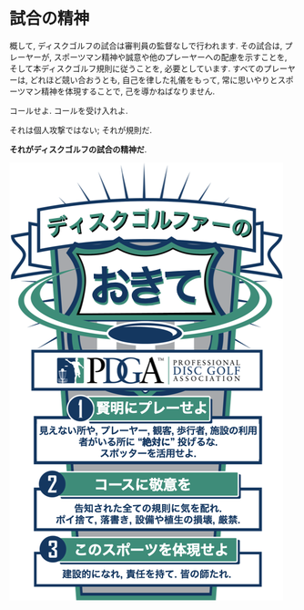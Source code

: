 # 試合の精神

概して,
ディスクゴルフの試合は審判員の監督なしで行われます.
その試合は,
プレーヤーが,
スポーツマン精神や誠意や他のプレーヤーへの配慮を示すことを,
そして本ディスクゴルフ規則に従うことを,
必要としています.
すべてのプレーヤーは,
どれほど競い合おうとも,
自己を律した礼儀をもって,
常に思いやりとスポーツマン精神を体現することで,
己を導かねばなりません.

コールせよ.
コールを受け入れよ.

それは個人攻撃ではない;
それが規則だ.

**それがディスクゴルフの試合の精神だ**.

![ディスクゴルファーのおきて](/assets/img/discgolferscode.png)